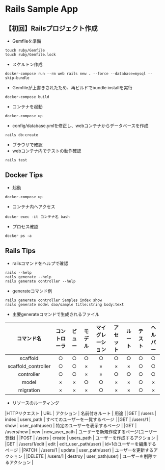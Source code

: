 # Rails Sample App

## 【初回】Railsプロジェクト作成
- Gemfileを準備
```
touch ruby/Gemfile
touch ruby/Gemfile.lock
```
- スケルトン作成
```
docker-compose run --rm web rails new . --force --database=mysql --skip-bundle
```
- Gemfileが上書きされたため、再ビルドでbundle installを実行
```
docker-compose build
```
- コンテナを起動
```
docker-compose up
```
- config/database.ymlを修正し、webコンテナからデータベースを作成
```
rails db:create
```
- ブラウザで確認
- webコンテナ内でテストの動作確認
```
rails test
```

## Docker Tips
- 起動
```
docker-compose up
```
- コンテナ内へアクセス
```
docker exec -it コンテナ名 bash
```
- プロセス確認
```
docker ps -a
```

## Rails Tips
- railsコマンドをヘルプで確認
```
rails --help
rails generate --help
rails generate controller --help
```
- generateコマンド例
```
rails generate controller Samples index show
rails generate model dao/sample title:string body:text
```
- 主要generateコマンドで生成されるファイル

|コマンド名|コントローラ|ビュー|モデル|マイグレーション|アセット|ルート|テスト|ヘルパー|
|:--:|:--:|:--:|:--:|:--:|:--:|:--:|:--:|:--:|
|scaffold   | ○ | ○ | ○ | ○ | ○ | ○ | ○ | ○ |
|scaffold_controller | ○ | ○ | × | × | × | × | ○ | ○ |
|controller | ○ | ○ | × | × | ○ | ○ | ○ | ○ |
|model      | × | × | ○ | ○ | × | × | ○ | × |
|migration  | × | × | × | ○ | × | × | ○ | × |

- リソースのルーティング

|HTTPリクエスト | URL | アクション | 名前付きルート | 用途 |
|GET | /users | index | users_path | すべてのユーザーを一覧するページ |
|GET | /users/1 | show | user_path(user) | 特定のユーザーを表示するページ |
|GET | /users/new | new | new_user_path | ユーザーを新規作成するページ(ユーザー登録) |
|POST | /users | create | users_path | ユーザーを作成するアクション |
|GET | /users/1/edit | edit | edit_user_path(user) | id=1のユーザーを編集するページ |
|PATCH | /users/1 | update | user_path(user) | ユーザーを更新するアクション |
|DELETE | /users/1 | destroy | user_path(user) | ユーザーを削除するアクション |
